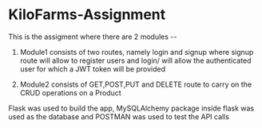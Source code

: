 # KiloFarms-Assignment

This is the assigment where there are 2 modules --

1) Module1 consists of two routes, namely login and signup where signup route will allow to register users and login/<username> will allow the authenticated user for which a JWT token will be provided

2) Module2 consists of GET,POST,PUT and DELETE route to carry on the CRUD operations on a Product

Flask was used to build the app, MySQLAlchemy package inside flask was used as the database and POSTMAN was used to test the API calls
